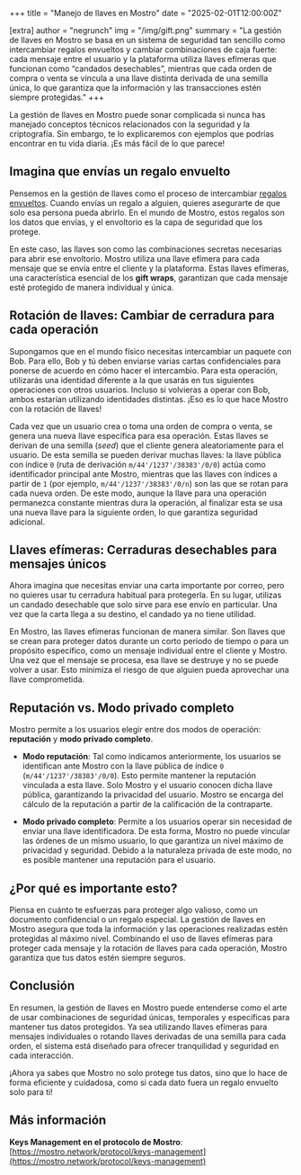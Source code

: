 +++
title = "Manejo de llaves en Mostro"
date = "2025-02-01T12:00:00Z"

[extra]
author = "negrunch"
img = "/img/gift.png"
summary = "La gestión de llaves en Mostro se basa en un sistema de seguridad tan sencillo como intercambiar regalos envueltos y cambiar combinaciones de caja fuerte: cada mensaje entre el usuario y la plataforma utiliza llaves efímeras que funcionan como “candados desechables”, mientras que cada orden de compra o venta se vincula a una llave distinta derivada de una semilla única, lo que garantiza que la información y las transacciones estén siempre protegidas."
+++

La gestión de llaves en Mostro puede sonar complicada si nunca has manejado conceptos técnicos relacionados con la seguridad y la criptografía. Sin embargo, te lo explicaremos con ejemplos que podrías encontrar en tu vida diaria. ¡Es más fácil de lo que parece!

## Imagina que envías un regalo envuelto

Pensemos en la gestión de llaves como el proceso de intercambiar [regalos envueltos](https://github.com/nostr-protocol/nips/blob/master/59.md). Cuando envías un regalo a alguien, quieres asegurarte de que solo esa persona pueda abrirlo. En el mundo de Mostro, estos regalos son los datos que envías, y el envoltorio es la capa de seguridad que los protege.

En este caso, las llaves son como las combinaciones secretas necesarias para abrir ese envoltorio. Mostro utiliza una llave efímera para cada mensaje que se envía entre el cliente y la plataforma. Estas llaves efímeras, una característica esencial de los **gift wraps**, garantizan que cada mensaje esté protegido de manera individual y única.

## Rotación de llaves: Cambiar de cerradura para cada operación

Supongamos que en el mundo físico necesitas intercambiar un paquete con Bob. Para ello, Bob y tú deben enviarse varias cartas confidenciales para ponerse de acuerdo en cómo hacer el intercambio. Para esta operación, utilizarás una identidad diferente a la que usarás en tus siguientes operaciones con otros usuarios. Incluso si volvieras a operar con Bob, ambos estarían utilizando identidades distintas. ¡Eso es lo que hace Mostro con la rotación de llaves!

Cada vez que un usuario crea o toma una orden de compra o venta, se genera una nueva llave específica para esa operación. Estas llaves se derivan de una semilla (_seed_) que el cliente genera aleatoriamente para el usuario. De esta semilla se pueden derivar muchas llaves: la llave pública con índice `0` (ruta de derivación `m/44'/1237'/38383'/0/0`) actúa como identificador principal ante Mostro, mientras que las llaves con índices a partir de `1` (por ejemplo, `m/44'/1237'/38383'/0/n`) son las que se rotan para cada nueva orden. De este modo, aunque la llave para una operación permanezca constante mientras dura la operación, al finalizar esta se usa una nueva llave para la siguiente orden, lo que garantiza seguridad adicional.

## Llaves efímeras: Cerraduras desechables para mensajes únicos

Ahora imagina que necesitas enviar una carta importante por correo, pero no quieres usar tu cerradura habitual para protegerla. En su lugar, utilizas un candado desechable que solo sirve para ese envío en particular. Una vez que la carta llega a su destino, el candado ya no tiene utilidad.

En Mostro, las llaves efímeras funcionan de manera similar. Son llaves que se crean para proteger datos durante un corto período de tiempo o para un propósito específico, como un mensaje individual entre el cliente y Mostro. Una vez que el mensaje se procesa, esa llave se destruye y no se puede volver a usar. Esto minimiza el riesgo de que alguien pueda aprovechar una llave comprometida.

## Reputación vs. Modo privado completo

Mostro permite a los usuarios elegir entre dos modos de operación: **reputación** y **modo privado completo**.

- **Modo reputación**: Tal como indicamos anteriormente, los usuarios se identifican ante Mostro con la llave pública de índice `0` (`m/44'/1237'/38383'/0/0`). Esto permite mantener la reputación vinculada a esta llave. Solo Mostro y el usuario conocen dicha llave pública, garantizando la privacidad del usuario. Mostro se encarga del cálculo de la reputación a partir de la calificación de la contraparte.

- **Modo privado completo**: Permite a los usuarios operar sin necesidad de enviar una llave identificadora. De esta forma, Mostro no puede vincular las órdenes de un mismo usuario, lo que garantiza un nivel máximo de privacidad y seguridad. Debido a la naturaleza privada de este modo, no es posible mantener una reputación para el usuario.

## ¿Por qué es importante esto?

Piensa en cuánto te esfuerzas para proteger algo valioso, como un documento confidencial o un regalo especial. La gestión de llaves en Mostro asegura que toda la información y las operaciones realizadas estén protegidas al máximo nivel. Combinando el uso de llaves efímeras para proteger cada mensaje y la rotación de llaves para cada operación, Mostro garantiza que tus datos estén siempre seguros.

## Conclusión

En resumen, la gestión de llaves en Mostro puede entenderse como el arte de usar combinaciones de seguridad únicas, temporales y específicas para mantener tus datos protegidos. Ya sea utilizando llaves efímeras para mensajes individuales o rotando llaves derivadas de una semilla para cada orden, el sistema está diseñado para ofrecer tranquilidad y seguridad en cada interacción.

¡Ahora ya sabes que Mostro no solo protege tus datos, sino que lo hace de forma eficiente y cuidadosa, como si cada dato fuera un regalo envuelto solo para ti!

## Más información

**Keys Management en el protocolo de Mostro**: [https://mostro.network/protocol/keys-management](https://mostro.network/protocol/keys-management)
